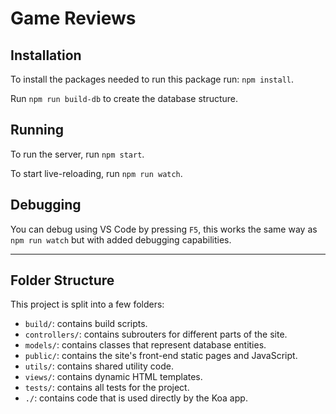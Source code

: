 # Game Reviews

## Installation

To install the packages needed to run this package run: `npm install`.

Run `npm run build-db` to create the database structure.

## Running

To run the server, run `npm start`.

To start live-reloading, run `npm run watch`.

## Debugging

You can debug using VS Code by pressing `F5`, this works the same way as `npm run watch` but with added debugging capabilities.

---

## Folder Structure

This project is split into a few folders:

- `build/`: contains build scripts.
- `controllers/`: contains subrouters for different parts of the site.
- `models/`: contains classes that represent database entities.
- `public/`: contains the site's front-end static pages and JavaScript.
- `utils/`: contains shared utility code.
- `views/`: contains dynamic HTML templates.
- `tests/`: contains all tests for the project.
- `./`: contains code that is used directly by the Koa app.
